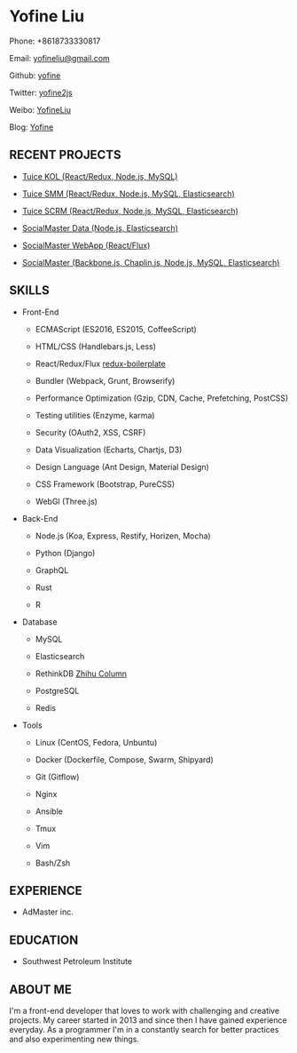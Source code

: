 # **Yofine Liu**

Phone: +8618733330817

Email: yofineliu@gmail.com

Github: [yofine](https://github.com/yofine)

Twitter: [yofine2js](https://twitter.com/yofine2js)

Weibo: [YofineLiu](http://weibo.com/1684691562)

Blog: [Yofine](http://yofineliu.com)


## **RECENT PROJECTS**

  - [Tuice KOL (React/Redux, Node.js, MySQL)](http://mp.weixin.qq.com/s?__biz=MjM5MjI5MDQ0NQ==&mid=2650582064&idx=1&sn=de7218d78b449e9ef3e789e707afe4d9&scene=1&srcid=0824ugWf2lu1QaqY1o51QqSG#rd)

  - [Tuice SMM (React/Redux, Node.js, MySQL, Elasticsearch)](https://tuice.io/product2.html)

  - [Tuice SCRM (React/Redux, Node.js, MySQL, Elasticsearch)](https://tuice.io/product2.html)

  - [SocialMaster Data (Node.js, Elasticsearch)](http://data.socialmaster.com.cn/)

  - [SocialMaster WebApp (React/Flux)](http://mp.weixin.qq.com/s?__biz=MzA5NDM2MzY4Ng==&mid=256234770&idx=1&sn=eb4a43ee905eb107583c4327486a253b#rd)

  - [SocialMaster (Backbone.js, Chaplin.js, Node.js, MySQL, Elasticsearch)](http://socialmaster.com.cn/)


## **SKILLS**

 - Front-End

   - ECMAScript (ES2016, ES2015, CoffeeScript)

   - HTML/CSS (Handlebars.js, Less)

   - React/Redux/Flux  [redux-boilerplate](https://github.com/yofine/redux-boilerplate)

   - Bundler (Webpack, Grunt, Browserify)

   - Performance Optimization (Gzip, CDN, Cache, Prefetching, PostCSS)

   - Testing utilities (Enzyme, karma)

   - Security (OAuth2, XSS, CSRF)

   - Data Visualization (Echarts, Chartjs, D3)

   - Design Language (Ant Design, Material Design)

   - CSS Framework (Bootstrap, PureCSS)

   - WebGl (Three.js)


 - Back-End

   - Node.js (Koa, Express, Restify, Horizen, Mocha)

   - Python (Django)

   - GraphQL

   - Rust

   - R

 - Database

   - MySQL 
   
   - Elasticsearch

   - RethinkDB [Zhihu Column](https://zhuanlan.zhihu.com/rethinkdb)

   - PostgreSQL

   - Redis


 - Tools

   - Linux (CentOS, Fedora, Unbuntu)

   - Docker (Dockerfile, Compose, Swarm, Shipyard)

   - Git (Gitflow)

   - Nginx 

   - Ansible

   - Tmux

   - Vim
 
   - Bash/Zsh

## **EXPERIENCE**

 - AdMaster inc.

## **EDUCATION**


 - Southwest Petroleum Institute

## **ABOUT ME**


I'm a front-end developer that loves to work with challenging and creative projects.
My career started in 2013 and since then I have gained experience everyday.
As a programmer I'm in a constantly search for better practices and also experimenting new things.
